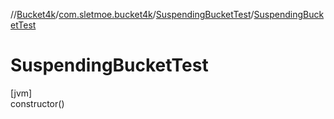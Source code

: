 //[Bucket4k](../../../index.md)/[com.sletmoe.bucket4k](../index.md)/[SuspendingBucketTest](index.md)/[SuspendingBucketTest](-suspending-bucket-test.md)

# SuspendingBucketTest

[jvm]\
constructor()
